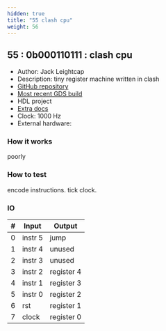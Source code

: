 ```yaml
---
hidden: true
title: "55 clash cpu"
weight: 56
---
```


## 55 : 0b000110111 : clash cpu

* Author: Jack Leightcap
* Description: tiny register machine written in clash
* [GitHub repository](https://github.com/mattvenn/clash-silicon-tinytapeout.git)
* [Most recent GDS build](https://github.com/mattvenn/clash-silicon-tinytapeout/actions/runs/3609567931)
* HDL project
* [Extra docs]()
* Clock: 1000 Hz
* External hardware: 



### How it works

poorly

### How to test

encode instructions. tick clock.

### IO

| # | Input        | Output       |
|---|--------------|--------------|
| 0 | instr 5  | jump |
| 1 | instr 4  | unused |
| 2 | instr 3  | unused |
| 3 | instr 2  | register 4 |
| 4 | instr 1  | register 3 |
| 5 | instr 0  | register 2 |
| 6 | rst  | register 1 |
| 7 | clock  | register 0 |
